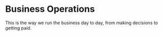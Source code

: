 # Business Operations

This is the way we run the business day to day, from making decisions to getting paid.
